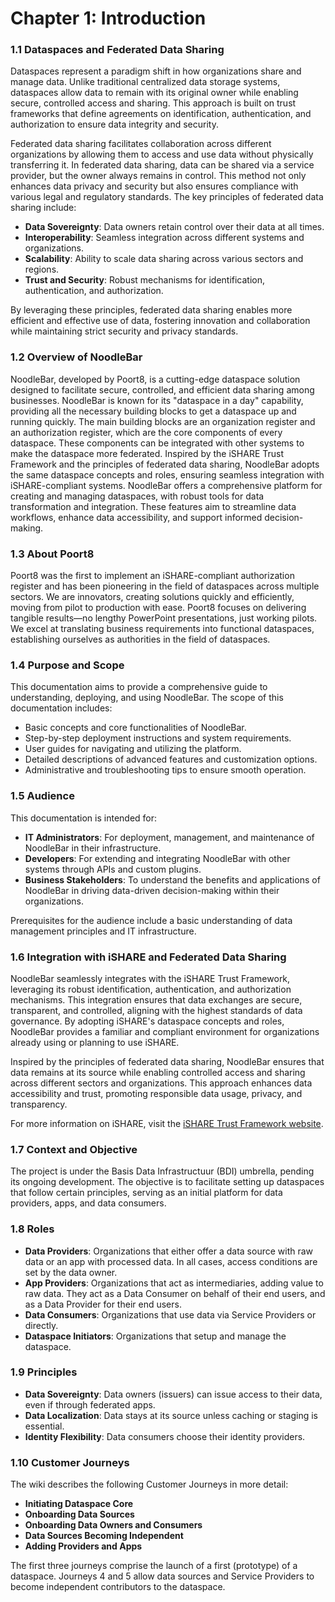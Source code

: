 # Chapter 1: Introduction

### 1.1 Dataspaces and Federated Data Sharing

Dataspaces represent a paradigm shift in how organizations share and manage data. Unlike traditional centralized data storage systems, dataspaces allow data to remain with its original owner while enabling secure, controlled access and sharing. This approach is built on trust frameworks that define agreements on identification, authentication, and authorization to ensure data integrity and security.

Federated data sharing facilitates collaboration across different organizations by allowing them to access and use data without physically transferring it. In federated data sharing, data can be shared via a service provider, but the owner always remains in control. This method not only enhances data privacy and security but also ensures compliance with various legal and regulatory standards. The key principles of federated data sharing include:

- **Data Sovereignty**: Data owners retain control over their data at all times.
- **Interoperability**: Seamless integration across different systems and organizations.
- **Scalability**: Ability to scale data sharing across various sectors and regions.
- **Trust and Security**: Robust mechanisms for identification, authentication, and authorization.

By leveraging these principles, federated data sharing enables more efficient and effective use of data, fostering innovation and collaboration while maintaining strict security and privacy standards.

### 1.2 Overview of NoodleBar

NoodleBar, developed by Poort8, is a cutting-edge dataspace solution designed to facilitate secure, controlled, and efficient data sharing among businesses. NoodleBar is known for its "dataspace in a day" capability, providing all the necessary building blocks to get a dataspace up and running quickly. The main building blocks are an organization register and an authorization register, which are the core components of every dataspace. These components can be integrated with other systems to make the dataspace more federated. Inspired by the iSHARE Trust Framework and the principles of federated data sharing, NoodleBar adopts the same dataspace concepts and roles, ensuring seamless integration with iSHARE-compliant systems. NoodleBar offers a comprehensive platform for creating and managing dataspaces, with robust tools for data transformation and integration. These features aim to streamline data workflows, enhance data accessibility, and support informed decision-making.

### 1.3 About Poort8

Poort8 was the first to implement an iSHARE-compliant authorization register and has been pioneering in the field of dataspaces across multiple sectors. We are innovators, creating solutions quickly and efficiently, moving from pilot to production with ease. Poort8 focuses on delivering tangible results—no lengthy PowerPoint presentations, just working pilots. We excel at translating business requirements into functional dataspaces, establishing ourselves as authorities in the field of dataspaces.

### 1.4 Purpose and Scope

This documentation aims to provide a comprehensive guide to understanding, deploying, and using NoodleBar. The scope of this documentation includes:

- Basic concepts and core functionalities of NoodleBar.
- Step-by-step deployment instructions and system requirements.
- User guides for navigating and utilizing the platform.
- Detailed descriptions of advanced features and customization options.
- Administrative and troubleshooting tips to ensure smooth operation.

### 1.5 Audience

This documentation is intended for:
- **IT Administrators**: For deployment, management, and maintenance of NoodleBar in their infrastructure.
- **Developers**: For extending and integrating NoodleBar with other systems through APIs and custom plugins.
- **Business Stakeholders**: To understand the benefits and applications of NoodleBar in driving data-driven decision-making within their organizations.

Prerequisites for the audience include a basic understanding of data management principles and IT infrastructure.

### 1.6 Integration with iSHARE and Federated Data Sharing

NoodleBar seamlessly integrates with the iSHARE Trust Framework, leveraging its robust identification, authentication, and authorization mechanisms. This integration ensures that data exchanges are secure, transparent, and controlled, aligning with the highest standards of data governance. By adopting iSHARE's dataspace concepts and roles, NoodleBar provides a familiar and compliant environment for organizations already using or planning to use iSHARE.

Inspired by the principles of federated data sharing, NoodleBar ensures that data remains at its source while enabling controlled access and sharing across different sectors and organizations. This approach enhances data accessibility and trust, promoting responsible data usage, privacy, and transparency.

For more information on iSHARE, visit the [iSHARE Trust Framework website](https://framework.ishare.eu/is/).

### 1.7 Context and Objective

The project is under the Basis Data Infrastructuur (BDI) umbrella, pending its ongoing development. The objective is to facilitate setting up dataspaces that follow certain principles, serving as an initial platform for data providers, apps, and data consumers.

### 1.8 Roles

- **Data Providers**: Organizations that either offer a data source with raw data or an app with processed data. In all cases, access conditions are set by the data owner.
- **App Providers**: Organizations that act as intermediaries, adding value to raw data. They act as a Data Consumer on behalf of their end users, and as a Data Provider for their end users.
- **Data Consumers**: Organizations that use data via Service Providers or directly.
- **Dataspace Initiators**: Organizations that setup and manage the dataspace.

### 1.9 Principles

- **Data Sovereignty**: Data owners (issuers) can issue access to their data, even if through federated apps.
- **Data Localization**: Data stays at its source unless caching or staging is essential.
- **Identity Flexibility**: Data consumers choose their identity providers.

### 1.10 Customer Journeys

The wiki describes the following Customer Journeys in more detail:

- **Initiating Dataspace Core**
- **Onboarding Data Sources**
- **Onboarding Data Owners and Consumers**
- **Data Sources Becoming Independent**
- **Adding Providers and Apps**

The first three journeys comprise the launch of a first (prototype) of a dataspace. Journeys 4 and 5 allow data sources and Service Providers to become independent contributors to the dataspace.
